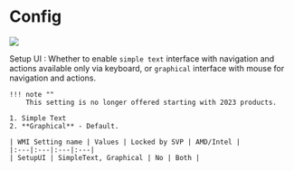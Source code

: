# Config

![](https://cdrt.github.io/mk_docs/ref/bios/settings/thinkpad/img/tp_config.png)

Setup UI
:  Whether to enable `simple text` interface with navigation and actions available only via keyboard, or  `graphical` interface with mouse for navigation and actions.

    !!! note ""
        This setting is no longer offered starting with 2023 products.

    1. Simple Text
    2. **Graphical** - Default.

    | WMI Setting name | Values | Locked by SVP | AMD/Intel |
    |:---|:---|:---|:---|
    | SetupUI | SimpleText, Graphical | No | Both |
